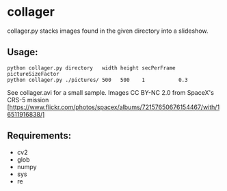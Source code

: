# collager
collager.py stacks images found in the given directory into a slideshow.

## Usage:
```
python collager.py directory   width height secPerFrame pictureSizeFactor
python collager.py ./pictures/ 500   500    1           0.3
```
See collager.avi for a small sample.  Images CC BY-NC 2.0 from SpaceX's CRS-5 mission [https://www.flickr.com/photos/spacex/albums/72157650676154467/with/16511916838/]


## Requirements:
* cv2
* glob
* numpy
* sys
* re


